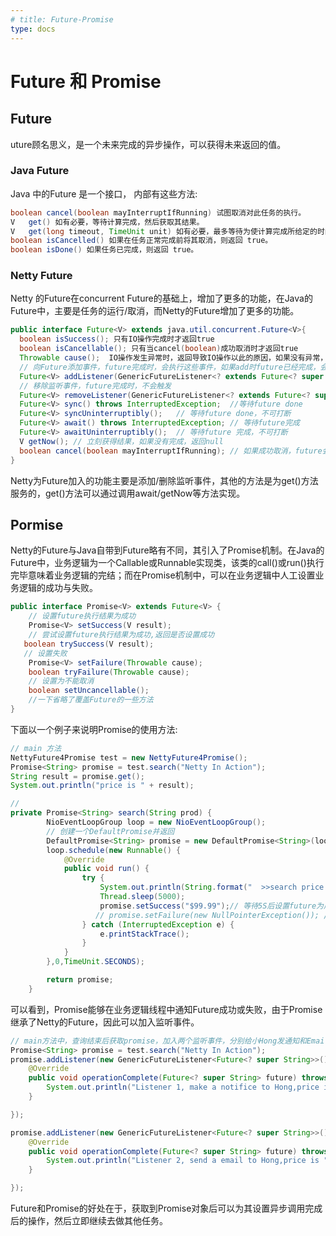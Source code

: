 ```yaml
---
# title: Future-Promise
type: docs
---
```


# Future 和 Promise

## Future
uture顾名思义，是一个未来完成的异步操作，可以获得未来返回的值。

### Java Future
Java 中的Future 是一个接口， 内部有这些方法:
```java
boolean	cancel(boolean mayInterruptIfRunning) 试图取消对此任务的执行。
V	get() 如有必要，等待计算完成，然后获取其结果。
V	get(long timeout, TimeUnit unit) 如有必要，最多等待为使计算完成所给定的时间之后，获取其结果（如果结果可用）。
boolean	isCancelled() 如果在任务正常完成前将其取消，则返回 true。
boolean	isDone() 如果任务已完成，则返回 true。
```

### Netty Future
Netty 的Future在concurrent Future的基础上，增加了更多的功能，在Java的Future中，主要是任务的运行/取消，而Netty的Future增加了更多的功能。

```java
public interface Future<V> extends java.util.concurrent.Future<V>{
  boolean isSuccess(); 只有IO操作完成时才返回true
  boolean isCancellable(); 只有当cancel(boolean)成功取消时才返回true
  Throwable cause();  IO操作发生异常时，返回导致IO操作以此的原因，如果没有异常，返回null
  // 向Future添加事件，future完成时，会执行这些事件，如果add时future已经完成，会立即执行监听事件
  Future<V> addListener(GenericFutureListener<? extends Future<? super V>> listener);
  // 移除监听事件，future完成时，不会触发
  Future<V> removeListener(GenericFutureListener<? extends Future<? super V>> listener);
  Future<V> sync() throws InterruptedException;  //等待future done
  Future<V> syncUninterruptibly();   // 等待future done，不可打断
  Future<V> await() throws InterruptedException; // 等待future完成
  Future<V> awaitUninterruptibly();  // 等待future 完成，不可打断
  V getNow(); // 立刻获得结果，如果没有完成，返回null
  boolean cancel(boolean mayInterruptIfRunning); // 如果成功取消，future会失败，导致CancellationException}
}

```

Netty为Future加入的功能主要是添加/删除监听事件，其他的方法是为get()方法服务的，get()方法可以通过调用await/getNow等方法实现。

## Pormise
Netty的Future与Java自带到Future略有不同，其引入了Promise机制。在Java的Future中，业务逻辑为一个Callable或Runnable实现类，该类的call()或run()执行完毕意味着业务逻辑的完结；而在Promise机制中，可以在业务逻辑中人工设置业务逻辑的成功与失败。

```java
public interface Promise<V> extends Future<V> {
	// 设置future执行结果为成功
    Promise<V> setSuccess(V result);
   	// 尝试设置future执行结果为成功,返回是否设置成功
   boolean trySuccess(V result);
   // 设置失败
    Promise<V> setFailure(Throwable cause);
    boolean tryFailure(Throwable cause);
    // 设置为不能取消
    boolean setUncancellable();
    //一下省略了覆盖Future的一些方法
}
```

下面以一个例子来说明Promise的使用方法:

```java
// main 方法
NettyFuture4Promise test = new NettyFuture4Promise();
Promise<String> promise = test.search("Netty In Action");
String result = promise.get();
System.out.println("price is " + result);

//
private Promise<String> search(String prod) {
		NioEventLoopGroup loop = new NioEventLoopGroup();
        // 创建一个DefaultPromise并返回
		DefaultPromise<String> promise = new DefaultPromise<String>(loop.next());
		loop.schedule(new Runnable() {
			@Override
			public void run() {
				try {
					System.out.println(String.format("	>>search price of %s from internet!",prod));
					Thread.sleep(5000);
					promise.setSuccess("$99.99");// 等待5S后设置future为成功，
                   // promise.setFailure(new NullPointerException()); //当然，也可以设置失败
				} catch (InterruptedException e) {
					e.printStackTrace();
				}
			}
		},0,TimeUnit.SECONDS);

		return promise;
	}
```

可以看到，Promise能够在业务逻辑线程中通知Future成功或失败，由于Promise继承了Netty的Future，因此可以加入监听事件。

```java
// main方法中，查询结束后获取promise，加入两个监听事件，分别给小Hong发通知和Email
Promise<String> promise = test.search("Netty In Action");
promise.addListener(new GenericFutureListener<Future<? super String>>() {
	@Override
	public void operationComplete(Future<? super String> future) throws Exception {
		System.out.println("Listener 1, make a notifice to Hong,price is " + future.get());
	}

});

promise.addListener(new GenericFutureListener<Future<? super String>>() {
	@Override
	public void operationComplete(Future<? super String> future) throws Exception {
		System.out.println("Listener 2, send a email to Hong,price is " + future.get());
	}

});
```
Future和Promise的好处在于，获取到Promise对象后可以为其设置异步调用完成后的操作，然后立即继续去做其他任务。
